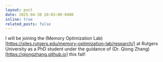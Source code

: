 ```yaml
---
layout: post
date: 2025-04-30 10:03:00-0400
inline: true
related_posts: false
---
```


I will be joining the (Memory Optimization Lab)[https://sites.rutgers.edu/memory-optimization-lab/research/] at Rutgers University as a PhD student under the guidance of (Dr. Qiong Zhang)[https://qiongzhang.github.io] this fall!
